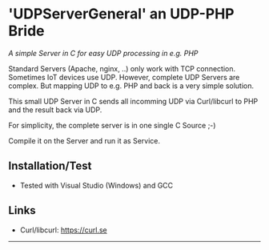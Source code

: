 # 'UDPServerGeneral' an UDP-PHP Bride
_A simple Server in C for easy UDP processing in e.g. PHP_

Standard Servers (Apache, nginx, ..) only work with TCP connection.
Sometimes IoT devices use UDP. However, complete UDP Servers are complex.
But mapping UDP to e.g. PHP and back is a very simple solution.

This small UDP Server in C sends all incomming UDP via Curl/libcurl 
to PHP and the result back via UDP.

For simplicity, the complete server is in one single C Source ;-)

Compile it on the Server and run it as Service.

## Installation/Test ##
- Tested with Visual Studio (Windows) and GCC

## Links ##
- Curl/libcurl: https://curl.se
***
